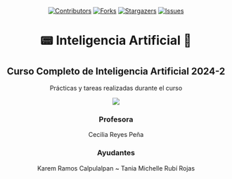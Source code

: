 
<div align="center">

[![Contributors][contributors-shield]][contributors-url]
[![Forks][forks-shield]][forks-url]
[![Stargazers][stars-shield]][stars-url]
[![Issues][issues-shield]][issues-url]

#   📟 Inteligencia Artificial 🤖

Curso Completo de Inteligencia Artificial 2024-2 
-------------------------------------------

</div>
  



<div align="center">

Prácticas y tareas realizadas durante el curso 

[![](https://media1.tenor.com/m/fRw-3JZwfTwAAAAC/cryptoflash-crypto.gif)](https://www.youtube.com/watch?v=eJO5HU_7_1w)




### Profesora
Cecilia Reyes Peña

### Ayudantes

Karem Ramos Calpulalpan ~ Tania Michelle Rubí Rojas 
  
</div>  


[contributors-shield]: https://img.shields.io/github/contributors/CarlosCastanon2099/Inteligencia-Artificial.svg?style=for-the-badge
[contributors-url]: https://github.com/CarlosCastanon2099/Inteligencia-Artificial/graphs/contributors
[forks-shield]: https://img.shields.io/github/forks/CarlosCastanon2099/Inteligencia-Artificial.svg?style=for-the-badge
[forks-url]: https://github.com/CarlosCastanon2099/Inteligencia-Artificial/network/members
[stars-shield]: https://img.shields.io/github/stars/CarlosCastanon2099/Inteligencia-Artificial.svg?style=for-the-badge
[stars-url]: https://github.com/CarlosCastanon2099/Inteligencia-Artificial/stargazers
[issues-shield]: https://img.shields.io/github/issues/CarlosCastanon2099/Inteligencia-Artificial.svg?style=for-the-badge
[issues-url]: https://github.com/CarlosCastanon2099/Inteligencia-Artificial/issues
[license-shield]: https://img.shields.io/github/license/CarlosCastanon2099/Inteligencia-Artificial.svg?style=for-the-badge
[license-url]: https://github.com/CarlosCastanon2099/Inteligencia-Artificial/blob/master/LICENSE.txt
[linkedin-shield]: https://img.shields.io/badge/-LinkedIn-black.svg?style=for-the-badge&logo=linkedin&colorB=555
[linkedin-url]: https://linkedin.com/in/linkedin_username
[product-screenshot]: images/screenshot.png
[Next.js]: https://img.shields.io/badge/next.js-000000?style=for-the-badge&logo=nextdotjs&logoColor=white
[Next-url]: https://nextjs.org/
[React.js]: https://img.shields.io/badge/React-20232A?style=for-the-badge&logo=react&logoColor=61DAFB
[React-url]: https://reactjs.org/
[Vue.js]: https://img.shields.io/badge/Vue.js-35495E?style=for-the-badge&logo=vuedotjs&logoColor=4FC08D
[Vue-url]: https://vuejs.org/
[Angular.io]: https://img.shields.io/badge/Angular-DD0031?style=for-the-badge&logo=angular&logoColor=white
[Angular-url]: https://angular.io/
[Svelte.dev]: https://img.shields.io/badge/Svelte-4A4A55?style=for-the-badge&logo=svelte&logoColor=FF3E00
[Svelte-url]: https://svelte.dev/
[Laravel.com]: https://img.shields.io/badge/Laravel-FF2D20?style=for-the-badge&logo=laravel&logoColor=white
[Laravel-url]: https://laravel.com
[Bootstrap.com]: https://img.shields.io/badge/Bootstrap-563D7C?style=for-the-badge&logo=bootstrap&logoColor=white
[Bootstrap-url]: https://getbootstrap.com
[JQuery.com]: https://img.shields.io/badge/jQuery-0769AD?style=for-the-badge&logo=jquery&logoColor=white
[JQuery-url]: https://jquery.com 

